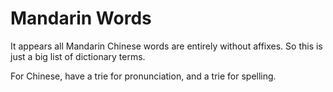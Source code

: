 # Mandarin Words

It appears all Mandarin Chinese words are entirely without affixes. So
this is just a big list of dictionary terms.

For Chinese, have a trie for pronunciation, and a trie for spelling.
